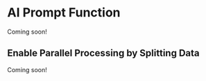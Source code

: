 # AI Prompt Function

Coming soon!

## Enable Parallel Processing by Splitting Data

Coming soon!



